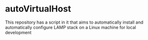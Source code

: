 # autoVirtualHost
This repository has a script in it that aims to automatically install and automatically configure LAMP stack on a Linux machine for local development
